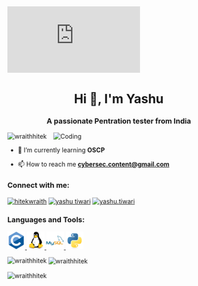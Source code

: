 [![MasterHead](https://gifdb.com/gif/glitching-hacker-hacking-v56g4l1vaykmsno6.html)](https://rishavchanda.io)
<h1 align="center">Hi 👋, I'm Yashu</h1>
<h3 align="center">A passionate Pentration tester from India</h3>
<img align="right" alt="Coding" width="400" src="https://imgs.search.brave.com/yGqzyxG4PKPv8vgDnciG-50vPxRgYcJahsAboNbP_Qo/rs:fit:860:0:0/g:ce/aHR0cHM6Ly9zdDMu/ZGVwb3NpdHBob3Rv/cy5jb20vNTk0Mzc0/Mi8xMjY1OC9pLzYw/MC9kZXBvc2l0cGhv/dG9zXzEyNjU4MjU2/Mi1zdG9jay1waG90/by1oYWNrZXItaW5m/aWx0cmF0ZXMtdGhl/LWludGVybmV0LW9m/LmpwZw>


<p align="left"> <img src="https://komarev.com/ghpvc/?username=wraithhitek&label=Profile%20views&color=0e75b6&style=flat" alt="wraithhitek" /> </p>

- 🌱 I’m currently learning **OSCP**

- 📫 How to reach me **cybersec.content@gmail.com**

<h3 align="left">Connect with me:</h3>
<p align="left">
<a href="https://twitter.com/hitekwraith" target="blank"><img align="center" src="https://raw.githubusercontent.com/rahuldkjain/github-profile-readme-generator/master/src/images/icons/Social/twitter.svg" alt="hitekwraith" height="30" width="40" /></a>
<a href="https://linkedin.com/in/yashu tiwari" target="blank"><img align="center" src="https://raw.githubusercontent.com/rahuldkjain/github-profile-readme-generator/master/src/images/icons/Social/linked-in-alt.svg" alt="yashu tiwari" height="30" width="40" /></a>
<a href="https://instagram.com/yashu._tiwari" target="blank"><img align="center" src="https://raw.githubusercontent.com/rahuldkjain/github-profile-readme-generator/master/src/images/icons/Social/instagram.svg" alt="yashu.tiwari" height="30" width="40" /></a>
</p>

<h3 align="left">Languages and Tools:</h3>
<p align="left"> <a href="https://www.cprogramming.com/" target="_blank" rel="noreferrer"> <img src="https://raw.githubusercontent.com/devicons/devicon/master/icons/c/c-original.svg" alt="c" width="40" height="40"/> </a> <a href="https://www.linux.org/" target="_blank" rel="noreferrer"> <img src="https://raw.githubusercontent.com/devicons/devicon/master/icons/linux/linux-original.svg" alt="linux" width="40" height="40"/> </a> <a href="https://www.mysql.com/" target="_blank" rel="noreferrer"> <img src="https://raw.githubusercontent.com/devicons/devicon/master/icons/mysql/mysql-original-wordmark.svg" alt="mysql" width="40" height="40"/> </a> <a href="https://www.python.org" target="_blank" rel="noreferrer"> <img src="https://raw.githubusercontent.com/devicons/devicon/master/icons/python/python-original.svg" alt="python" width="40" height="40"/> </a> </p>

<p><img align="left" src="https://github-readme-stats.vercel.app/api/top-langs?username=wraithhitek&show_icons=true&locale=en&layout=compact" alt="wraithhitek" /></p>

<p>&nbsp;<img align="center" src="https://github-readme-stats.vercel.app/api?username=wraithhitek&show_icons=true&locale=en" alt="wraithhitek" /></p>

<p><img align="center" src="https://github-readme-streak-stats.herokuapp.com/?user=wraithhitek&" alt="wraithhitek" /></p>
